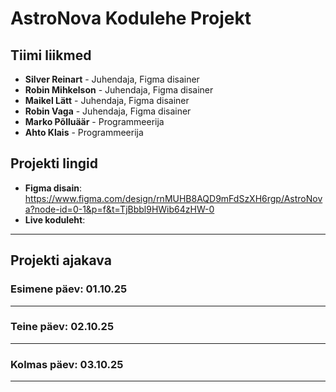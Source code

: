 # AstroNova Kodulehe Projekt

## Tiimi liikmed
- **Silver Reinart** - Juhendaja, Figma disainer
- **Robin Mihkelson** - Juhendaja, Figma disainer
- **Maikel Lätt** - Juhendaja, Figma disainer
- **Robin Vaga** - Juhendaja, Figma disainer
- **Marko Põlluäär** - Programmeerija
- **Ahto Klais** - Programmeerija

## Projekti lingid
- **Figma disain**: https://www.figma.com/design/rnMUHB8AQD9mFdSzXH6rgp/AstroNova?node-id=0-1&p=f&t=TjBbbl9HWib64zHW-0
- **Live koduleht**:

---


## Projekti ajakava

### Esimene päev: 01.10.25

---

### Teine päev: 02.10.25

---

### Kolmas päev: 03.10.25

---

